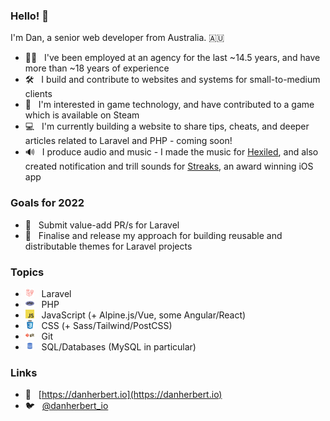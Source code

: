 ### Hello! 👋

I'm Dan, a senior web developer from Australia. :australia:

* 🧑‍💻 &nbsp; I've been employed at an agency for the last ~14.5 years, and have more than ~18 years of experience
* 🛠 &nbsp; I build and contribute to websites and systems for small-to-medium clients
* 👾 &nbsp; I'm interested in game technology, and have contributed to a game which is available on Steam
* 💻 &nbsp; I'm currently building a website to share tips, cheats, and deeper articles related to Laravel and PHP - coming soon!
* 🔊 &nbsp; I produce audio and music - I made the music for [Hexiled](https://hexiledgame.com/), and also created notification and trill sounds for [Streaks](https://streaksapp.com/), an award winning iOS app

### Goals for 2022

* 🎡 &nbsp; Submit value-add PR/s for Laravel
* 🎢 &nbsp; Finalise and release my approach for building reusable and distributable themes for Laravel projects

### Topics

* <img src="https://raw.githubusercontent.com/github/explore/56a826d05cf762b2b50ecbe7d492a839b04f3fbf/topics/laravel/laravel.png" style="width: 1em;"> &nbsp; Laravel
* <img src="https://raw.githubusercontent.com/github/explore/ccc16358ac4530c6a69b1b80c7223cd2744dea83/topics/php/php.png" style="width: 1em;"> &nbsp; PHP
* <img src="https://raw.githubusercontent.com/github/explore/80688e429a7d4ef2fca1e82350fe8e3517d3494d/topics/javascript/javascript.png" style="width: 1em;"> &nbsp; JavaScript (+ Alpine.js/Vue, some Angular/React)
* <img src="https://raw.githubusercontent.com/github/explore/80688e429a7d4ef2fca1e82350fe8e3517d3494d/topics/css/css.png" style="width: 1em;"> &nbsp; CSS (+ Sass/Tailwind/PostCSS)
* <img src="https://raw.githubusercontent.com/github/explore/80688e429a7d4ef2fca1e82350fe8e3517d3494d/topics/git/git.png" style="width: 1em;"> &nbsp; Git
* <img src="https://raw.githubusercontent.com/github/explore/80688e429a7d4ef2fca1e82350fe8e3517d3494d/topics/sql/sql.png" style="width: 1em;"> &nbsp; SQL/Databases (MySQL in particular)


### Links

* 🔗 &nbsp; [https://danherbert.io](https://danherbert.io)
* 🐦 &nbsp; [@danherbert_io](https://twitter.com/danherbert_io)
